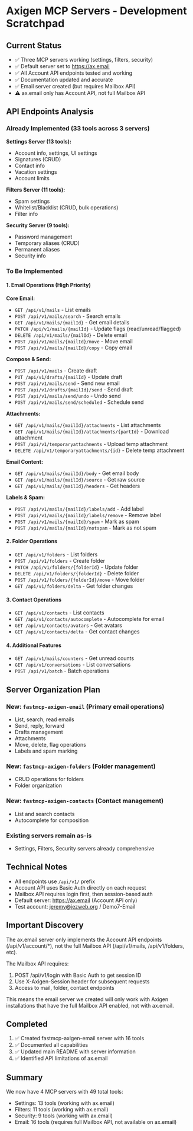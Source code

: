 # Axigen MCP Servers - Development Scratchpad

## Current Status
- ✅ Three MCP servers working (settings, filters, security)
- ✅ Default server set to https://ax.email
- ✅ All Account API endpoints tested and working
- ✅ Documentation updated and accurate
- ✅ Email server created (but requires Mailbox API)
- ⚠️ ax.email only has Account API, not full Mailbox API

## API Endpoints Analysis

### Already Implemented (33 tools across 3 servers)
**Settings Server (13 tools):**
- Account info, settings, UI settings
- Signatures (CRUD)
- Contact info
- Vacation settings
- Account limits

**Filters Server (11 tools):**
- Spam settings
- Whitelist/Blacklist (CRUD, bulk operations)
- Filter info

**Security Server (9 tools):**
- Password management
- Temporary aliases (CRUD)
- Permanent aliases
- Security info

### To Be Implemented

#### 1. Email Operations (High Priority)
**Core Email:**
- `GET /api/v1/mails` - List emails
- `POST /api/v1/mails/search` - Search emails
- `GET /api/v1/mails/{mailId}` - Get email details
- `PATCH /api/v1/mails/{mailId}` - Update flags (read/unread/flagged)
- `DELETE /api/v1/mails/{mailId}` - Delete email
- `POST /api/v1/mails/{mailId}/move` - Move email
- `POST /api/v1/mails/{mailId}/copy` - Copy email

**Compose & Send:**
- `POST /api/v1/mails` - Create draft
- `PUT /api/v1/drafts/{mailId}` - Update draft
- `POST /api/v1/mails/send` - Send new email
- `POST /api/v1/drafts/{mailId}/send` - Send draft
- `POST /api/v1/mails/send/undo` - Undo send
- `POST /api/v1/mails/send/scheduled` - Schedule send

**Attachments:**
- `GET /api/v1/mails/{mailId}/attachments` - List attachments
- `GET /api/v1/mails/{mailId}/attachments/{partId}` - Download attachment
- `POST /api/v1/temporaryattachments` - Upload temp attachment
- `DELETE /api/v1/temporaryattachments/{id}` - Delete temp attachment

**Email Content:**
- `GET /api/v1/mails/{mailId}/body` - Get email body
- `GET /api/v1/mails/{mailId}/source` - Get raw source
- `GET /api/v1/mails/{mailId}/headers` - Get headers

**Labels & Spam:**
- `POST /api/v1/mails/{mailId}/labels/add` - Add label
- `POST /api/v1/mails/{mailId}/labels/remove` - Remove label
- `POST /api/v1/mails/{mailId}/spam` - Mark as spam
- `POST /api/v1/mails/{mailId}/notspam` - Mark as not spam

#### 2. Folder Operations
- `GET /api/v1/folders` - List folders
- `POST /api/v1/folders` - Create folder
- `PATCH /api/v1/folders/{folderId}` - Update folder
- `DELETE /api/v1/folders/{folderId}` - Delete folder
- `POST /api/v1/folders/{folderId}/move` - Move folder
- `GET /api/v1/folders/delta` - Get folder changes

#### 3. Contact Operations
- `GET /api/v1/contacts` - List contacts
- `GET /api/v1/contacts/autocomplete` - Autocomplete for email
- `GET /api/v1/contacts/avatars` - Get avatars
- `GET /api/v1/contacts/delta` - Get contact changes

#### 4. Additional Features
- `GET /api/v1/mails/counters` - Get unread counts
- `GET /api/v1/conversations` - List conversations
- `POST /api/v1/batch` - Batch operations

## Server Organization Plan

### New: `fastmcp-axigen-email` (Primary email operations)
- List, search, read emails
- Send, reply, forward
- Drafts management
- Attachments
- Move, delete, flag operations
- Labels and spam marking

### New: `fastmcp-axigen-folders` (Folder management)
- CRUD operations for folders
- Folder organization

### New: `fastmcp-axigen-contacts` (Contact management)
- List and search contacts
- Autocomplete for composition

### Existing servers remain as-is
- Settings, Filters, Security servers already comprehensive

## Technical Notes
- All endpoints use `/api/v1/` prefix
- Account API uses Basic Auth directly on each request
- Mailbox API requires login first, then session-based auth
- Default server: https://ax.email (Account API only)
- Test account: jeremy@jezweb.org / Demo7-Email

## Important Discovery
The ax.email server only implements the Account API endpoints (/api/v1/account/*), not the full Mailbox API (/api/v1/mails, /api/v1/folders, etc).

The Mailbox API requires:
1. POST /api/v1/login with Basic Auth to get session ID
2. Use X-Axigen-Session header for subsequent requests
3. Access to mail, folder, contact endpoints

This means the email server we created will only work with Axigen installations that have the full Mailbox API enabled, not with ax.email.

## Completed
1. ✅ Created fastmcp-axigen-email server with 16 tools
2. ✅ Documented all capabilities
3. ✅ Updated main README with server information
4. ✅ Identified API limitations of ax.email

## Summary
We now have 4 MCP servers with 49 total tools:
- Settings: 13 tools (working with ax.email)
- Filters: 11 tools (working with ax.email)
- Security: 9 tools (working with ax.email)
- Email: 16 tools (requires full Mailbox API, not available on ax.email)